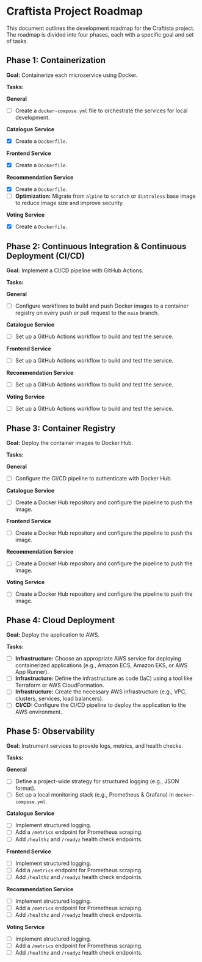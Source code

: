# Craftista Project Roadmap

This document outlines the development roadmap for the Craftista project. The roadmap is divided into four phases, each with a specific goal and set of tasks.

## Phase 1: Containerization

**Goal:** Containerize each microservice using Docker.

**Tasks:**

  **General**
  *   [ ] Create a `docker-compose.yml` file to orchestrate the services for local development.

  **Catalogue Service**
  *   [x] Create a `Dockerfile`.

  **Frontend Service**
  *   [x] Create a `Dockerfile`.

  **Recommendation Service**
  *   [x] Create a `Dockerfile`.
  *   [ ] **Optimization:** Migrate from `alpine` to `scratch` or `distroless` base image to reduce image size and improve security.

  **Voting Service**
  *   [x] Create a `Dockerfile`.

## Phase 2: Continuous Integration & Continuous Deployment (CI/CD)

**Goal:** Implement a CI/CD pipeline with GitHub Actions.

**Tasks:**

  **General**
  *   [ ] Configure workflows to build and push Docker images to a container registry on every push or pull request to the `main` branch.

  **Catalogue Service**
  *   [ ] Set up a GitHub Actions workflow to build and test the service.

  **Frontend Service**
  *   [ ] Set up a GitHub Actions workflow to build and test the service.

  **Recommendation Service**
  *   [ ] Set up a GitHub Actions workflow to build and test the service.

  **Voting Service**
  *   [ ] Set up a GitHub Actions workflow to build and test the service.

## Phase 3: Container Registry

**Goal:** Deploy the container images to Docker Hub.

**Tasks:**

  **General**
  *   [ ] Configure the CI/CD pipeline to authenticate with Docker Hub.

  **Catalogue Service**
  *   [ ] Create a Docker Hub repository and configure the pipeline to push the image.

  **Frontend Service**
  *   [ ] Create a Docker Hub repository and configure the pipeline to push the image.

  **Recommendation Service**
  *   [ ] Create a Docker Hub repository and configure the pipeline to push the image.

  **Voting Service**
  *   [ ] Create a Docker Hub repository and configure the pipeline to push the image.

## Phase 4: Cloud Deployment

**Goal:** Deploy the application to AWS.

**Tasks:**

  *   [ ] **Infrastructure:** Choose an appropriate AWS service for deploying containerized applications (e.g., Amazon ECS, Amazon EKS, or AWS App Runner).
  *   [ ] **Infrastructure:** Define the infrastructure as code (IaC) using a tool like Terraform or AWS CloudFormation.
  *   [ ] **Infrastructure:** Create the necessary AWS infrastructure (e.g., VPC, clusters, services, load balancers).
  *   [ ] **CI/CD:** Configure the CI/CD pipeline to deploy the application to the AWS environment.

## Phase 5: Observability

**Goal:** Instrument services to provide logs, metrics, and health checks.

**Tasks:**

  **General**
  *   [ ] Define a project-wide strategy for structured logging (e.g., JSON format).
  *   [ ] Set up a local monitoring stack (e.g., Prometheus & Grafana) in `docker-compose.yml`.

  **Catalogue Service**
  *   [ ] Implement structured logging.
  *   [ ] Add a `/metrics` endpoint for Prometheus scraping.
  *   [ ] Add `/healthz` and `/readyz` health check endpoints.

  **Frontend Service**
  *   [ ] Implement structured logging.
  *   [ ] Add a `/metrics` endpoint for Prometheus scraping.
  *   [ ] Add `/healthz` and `/readyz` health check endpoints.

  **Recommendation Service**
  *   [ ] Implement structured logging.
  *   [ ] Add a `/metrics` endpoint for Prometheus scraping.
  *   [ ] Add `/healthz` and `/readyz` health check endpoints.

  **Voting Service**
  *   [ ] Implement structured logging.
  *   [ ] Add a `/metrics` endpoint for Prometheus scraping.
  *   [ ] Add `/healthz` and `/readyz` health check endpoints.
